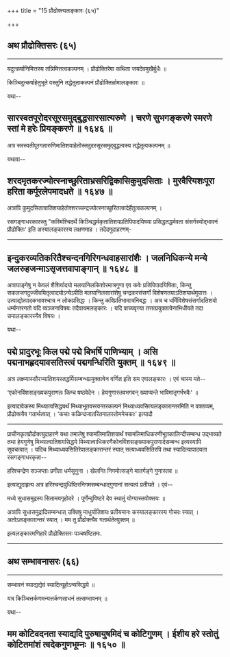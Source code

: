 +++
title = "15 प्रौढोक्त्यलङ्कारः (६५)"

+++


## अथ प्रौढोक्तिसरः (६५)





------------------------------------------------------------------------

यदुत्कर्षानिमित्तस्य तन्निमित्तत्वकल्पनम् ।
प्रौढोक्तिरेषा कथिता जयदेवमुखैर्बुधैः ॥

किञ्चिदुत्कर्षाहेतुभूते वस्तुनि तद्धेतुताकल्पनं प्रौढोक्तिर्न्नामालङ्कारः
॥

यथा--



## सारस्वतपूरोदरसूरसमुद्बुद्धसारसात्यरुणे । चरणे सुभगङ्करणे स्मरणे स्तां मे हरेः प्रियङ्करणे ॥ १६४६ ॥

अत्र सरस्वतीपूरगतारुणिमातिशयाहेतोस्तदुदरसूरसमुद्बुद्धत्वस्य
तद्धेतुत्वकल्पनम् ॥

यथावा--



## शरदमृतकरज्योत्स्नाच्छुरिताभ्रसरिद्विकासिकुमुदसिताः । मुरवैरियशःपूरा हरिता कर्पूरलेपमादधते ॥ १६४७ ॥

अत्रापि
कुमुदसितत्वातिशयाहेतोश्शरच्चन्द्रज्योत्स्नाच्छुरितत्वादेर्हेतुत्वकल्पनम्
।

रसगङ्गाधरकारस्तु "कस्मिंश्चिदर्थे किञ्चिद्धर्मकृतातिशयप्रतिपिपादयिषया
प्रसिद्धतद्धर्मवता संसर्गस्योद्भावनं प्रौढोक्तिः' इति अस्यालङ्कारस्य
लक्षणमाह । तदेदमुदाहरणम्-

------------------------------------------------------------------------



## इन्दुकरव्यतिकरितैश्चन्दनगिरिगन्धवाहसारांशैः । जलनिधिकन्ये मन्ये जलरुहजन्माऽसृजत्तवापाङ्गान् ॥ १६४८ ॥

अत्रापाङ्गेषु न केवलं शैशिर्यादयो मलयानिलकिशोरमात्रगुणा एव कवेः
प्रतिपिपादयिषिताः, किन्तु सकलजगदुज्जीवयितृत्वादयोऽन्येऽपीति
मलयानिलसारांशेषु चन्द्रकरसंसर्गो विशेषणतयाऽतिशयार्थमुपात्तः ।
उत्पाद्योत्पादकभावश्चात्र न लोकप्रसिद्धः । किन्तु कविप्रतिभामात्रनिबद्धः
। अत्र च धर्मिविशेषसंसर्गादतिशयो धर्म्यन्तरगतो यदि व्यञ्जनाविषयः
तदैवायमलङ्कारः । यदि वाच्यवृत्त्या तत्तत्प्रयुक्तत्वेनाभिधीयते तदा
समालङ्कारस्यैव विषयः ।

यथा--



## पद्मे प्रादुरभूः किल पद्मे पद्मे बिभर्षि पाणिभ्याम् । असि पद्मनाभहृदयावसतिस्त्वं पद्मगन्धिरिति युक्तम् ॥ १६४९ ॥

अत्र लक्ष्म्यास्सौरभ्यातिशयस्तद्धर्मिसम्बन्धप्रयुक्तत्वेन वर्णित इति सम
एवालङ्कारः । एवं चास्य मते--

‘एकोनविंशसङ्ख्यकपुराणतः किम्च षष्ठवेदेन । हेयगुणास्तवभगवन् ख्याप्यन्ते
भाविमातृगर्भभवैः' ॥

इत्यादावेकस्य मिथ्यात्वसिद्ध्यर्थं मिथ्याभूतवस्त्वन्तरकल्पनं
मिथ्याध्यवसित्यलङ्कारान्तरमिति न वक्तव्यम्, प्रौढोक्त्यैव गतार्थत्वात् ।
‘कचाः कळिन्दजातरितमालस्तोममेचकाः' इत्यादौ

------------------------------------------------------------------------

प्राचीनकृतप्रौढोक्त्युदाहरणे यथा तमालेषु श्यामलिमातिशयार्थं
श्यामलिमाधिकरणीभूतकालिन्दीसम्बन्ध उद्भाव्यते तथा हेयगुणेषु
मिथ्यात्वातिशयसिद्धये मिथ्यात्वाधिकरणैकोनविंशसङ्ख्याकपुराणादेसम्बन्ध
इत्यस्यापि सुवचत्वात् । यदिच मिथ्याध्यवसितिरेवालङ्कारान्तरं स्यात्
सत्याध्यवसितिरपि तथा स्यादित्यापादयता रसगङ्गाधरकृता--

हरिश्चन्द्रेण सञ्जप्ताः प्रगीता धर्मसूनुना ।
खेलन्ति निगमोत्सङ्गे मातर्गङ्गे गुणास्तव ॥

इत्याद्युदाहृत्य अत्र हरिश्चन्द्रयुधिष्ठिरनिगमसम्बन्धाद्गुणानां सत्यत्वं
प्रतीयते । एवं--

मध्ये सुधासमुद्रस्य सितामयगृहोदरे ।
पूर्णेन्दुविष्टरे देव स्थातुं योग्यास्तवोक्तयः ॥

अत्रापि सुधासमुद्रादिसम्बन्धात् उक्तिषु माधुर्यातिशयः प्रतीयमानः
कस्यालङ्कारस्य गोचरः स्यात् । अतोऽलङ्कारान्तरं स्यात् । मम तु
प्रौढोक्त्यैव गतार्थतेत्युक्तम् ॥

इत्यलङ्कारमणिहारे प्रौढोक्तिसरः पञ्चषष्टितमः.

------------------------------------------------------------------------

## अथ सम्भावनासरः (६६)

------------------------------------------------------------------------



सम्भावनं स्याद्यद्येवं स्यादित्यूहोऽन्यसिद्धये ॥

यत्र किञ्चित्तर्कणमन्यत्तर्कणसाधनं तत्सम्भावनम् ॥

यथा--



## मम कोटिवदनता स्याद्यदि पुरुषायुषमिदं च कोटिगुणम् । ईशीय हरे स्तोतुं कोटितमांशं त्वदेकगुणभूम्नः ॥ १६५० ॥
